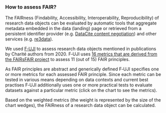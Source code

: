 ### How to assess FAIR?

The FAIRness (Findability, Accessibility, Interoperability, Reproducibility) of research data objects can be evaluated by automatic tools that aggregate metadata embedded in the data (landing) page or retrieved from a persistent identifier provider (e.g. [DataCite content negotiation](https://support.datacite.org/docs/datacite-content-resolver)) and other services (e.g. [re3data](https://www.re3data.org)).

We used [F‑UJI](https://www.f-uji.net/index.php?action=home) to assess research data objects mentioned in publications by Charité authors from 2020. F‑UJI uses [16 metrics that are derived from the FAIRsFAIR project](https://zenodo.org/record/4081213#.Yi8yWC8w1pQ) to assess 11 (out of 15) FAIR principles.

As FAIR principles are abstract and generically defined F‑UJI specifies one or more metrics for each assessed FAIR principle. Since each metric can be tested in various means depending on data contexts and current best practises F‑UJI additionally uses one or more practical tests to evaluate datasets against a particular metric (click on the chart to see the metrics).

Based on the weighted metrics (the weight is represented by the size of the chart wedges), the FAIRness of a research data object can be calculated.

<!---For example, FAIR principle 'F1 — (Meta)data are assigned a globally unique and persistent identifier)' is evaluated by the two metrics 'FsF-F1-01D — (Data is assigned a globally unique identifier)' and 'FsF-F1-02D — (Data is assigned a persistent identifier)', which in turn can be assigned one or more practical tests such as 'Identifier is resolvable and follows a defined unique identifier syntax (IRI, URL)'.--> 

<!---In order for a research data object to be reused, it — and the hosting data repository — must meet certain quality criteria that ensure it is <a href = 'https://www.go-fair.org/fair-principles/'>FAIR — Findable, Accessible, Interoperable, and Reusable</a>.For this purpose the data must be stored together with detailed metadata that must conform to a defined standard.In addition, datasets are easier to reuse if the corresponding metadata is machine-readable and uses a standardized vocabulary.--> 


